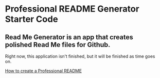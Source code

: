 # Professional README Generator Starter Code
## Read Me Generator is an app that creates polished Read Me files for Github.
Right now, this application isn't finished, but it will be finished as time goes on.

[How to create a Professional README](https://coding-boot-camp.github.io/full-stack/github/professional-readme-guide)
